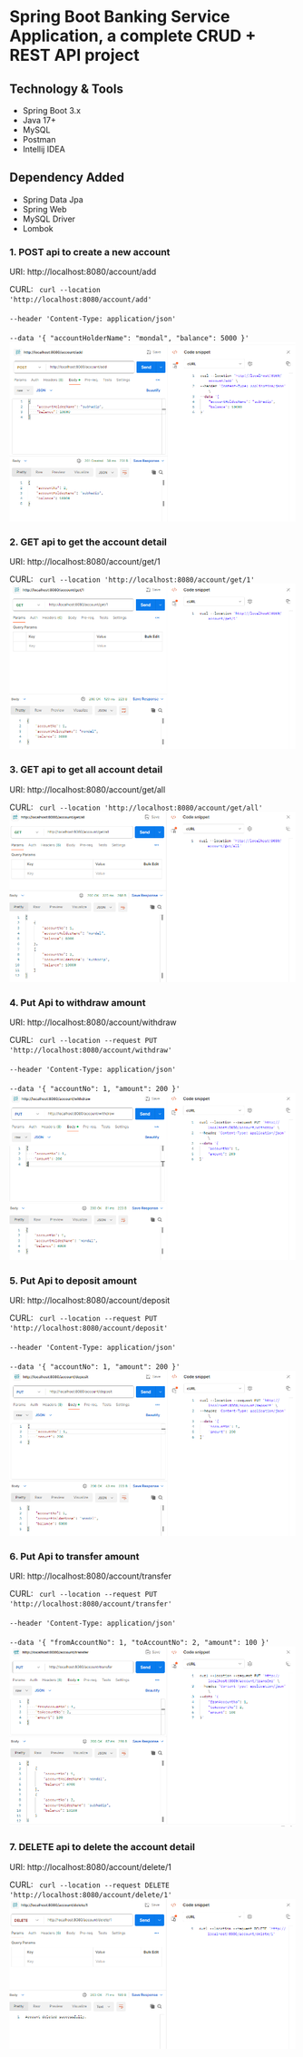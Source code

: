 # Spring Boot Banking Service Application, a complete CRUD + REST API project

## Technology & Tools
- Spring Boot 3.x
- Java 17+
- MySQL
- Postman
- Intellij IDEA

## Dependency Added
- Spring Data Jpa
- Spring Web
- MySQL Driver
- Lombok

### 1. POST api to create a new account
   URI: http://localhost:8080/account/add

CURL: <code>
curl --location 'http://localhost:8080/account/add' \
--header 'Content-Type: application/json' \
--data '{
"accountHolderName": "mondal",
"balance": 5000
}'
</code>
![](.\src\main\resources\static\1.PNG)

### 2. GET api to get the account detail
   URI: http://localhost:8080/account/get/1

CURL: <code>
curl --location 'http://localhost:8080/account/get/1'
</code>
![](.\src\main\resources\static\2.PNG)

### 3. GET api to get all account detail
   URI: http://localhost:8080/account/get/all

CURL: <code>
curl --location 'http://localhost:8080/account/get/all'
</code>
![](.\src\main\resources\static\3.PNG)

### 4. Put Api to withdraw amount
   URI: http://localhost:8080/account/withdraw

CURL: <code>
curl --location --request PUT 'http://localhost:8080/account/withdraw' \
--header 'Content-Type: application/json' \
--data '{
"accountNo": 1,
"amount": 200
}'
</code>
![](.\src\main\resources\static\4.PNG)

### 5. Put Api to deposit amount
   URI: http://localhost:8080/account/deposit

CURL: <code>
curl --location --request PUT 'http://localhost:8080/account/deposit' \
--header 'Content-Type: application/json' \
--data '{
"accountNo": 1,
"amount": 200
}'
</code>
![](.\src\main\resources\static\5.PNG)

### 6. Put Api to transfer amount
   URI: http://localhost:8080/account/transfer

CURL: <code>
curl --location --request PUT 'http://localhost:8080/account/transfer' \
--header 'Content-Type: application/json' \
--data '{
"fromAccountNo": 1,
"toAccountNo": 2,
"amount": 100
}'
</code>
![](.\src\main\resources\static\6.PNG)

### 7. DELETE api to delete the account detail
   URI: http://localhost:8080/account/delete/1

CURL: <code>
curl --location --request DELETE 'http://localhost:8080/account/delete/1'
</code>
![](.\src\main\resources\static\7.PNG)

